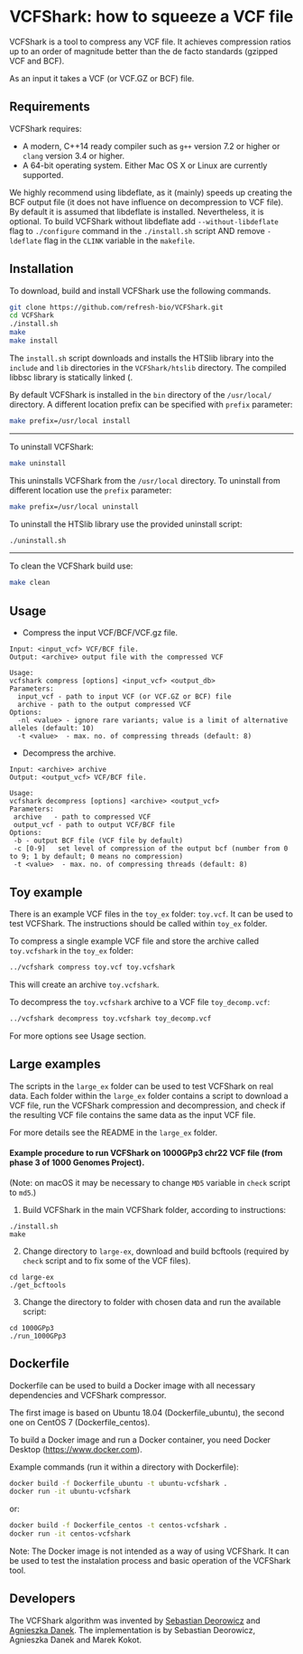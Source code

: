 # VCFShark:  how to squeeze a VCF file

VCFShark is a tool to compress any VCF file. It achieves compression ratios up to an order of magnitude better than the de facto standards (gzipped VCF and BCF).

As an input it takes a VCF (or VCF.GZ or BCF) file. 

Requirements
--------------

VCFShark requires:

* A modern, C++14 ready compiler such as `g++` version 7.2 or higher or `clang` version 3.4 or higher.
* A 64-bit operating system. Either Mac OS X or Linux are currently supported.

We highly recommend using libdeflate, as it (mainly) speeds up creating the BCF output file (it does not have influence on decompression to VCF file). 
By default it is assumed that libdeflate is installed. Nevertheless, it is optional. To build VCFShark without libdeflate add `--without-libdeflate` flag to `./configure` command in the `./install.sh` script AND remove `-ldeflate` flag in the `CLINK` variable in the `makefile`.   

Installation
--------------

To download, build and install VCFShark use the following commands.
```sh
git clone https://github.com/refresh-bio/VCFShark.git
cd VCFShark
./install.sh 
make
make install
```
The `install.sh` script downloads and installs the HTSlib library into the `include` and `lib` directories in the `VCFShark/htslib` directory. The compiled libbsc library is statically linked (.

By default VCFShark is installed in the `bin` directory of the `/usr/local/` directory. A different location prefix can be specified with `prefix` parameter:
```sh
make prefix=/usr/local install
```
---
To uninstall VCFShark:
```sh
make uninstall
```
This uninstalls VCFShark from the `/usr/local` directory. To uninstall from different location use the `prefix` parameter:
```sh
make prefix=/usr/local uninstall
```
To uninstall the HTSlib library use the provided uninstall script:
```sh
./uninstall.sh 
```
---
To clean the VCFShark build use:
```sh
make clean
```

Usage
--------------
* Compress the input VCF/BCF/VCF.gz file.
```
Input: <input_vcf> VCF/BCF file. 
Output: <archive> output file with the compressed VCF

Usage: 
vcfshark compress [options] <input_vcf> <output_db>
Parameters:
  input_vcf - path to input VCF (or VCF.GZ or BCF) file
  archive - path to the output compressed VCF
Options:
  -nl <value> - ignore rare variants; value is a limit of alternative alleles (default: 10)
  -t <value>  - max. no. of compressing threads (default: 8)
  ```
  
 * Decompress the archive.
 ```
Input: <archive> archive 
Output: <output_vcf> VCF/BCF file.
 
Usage: 
vcfshark decompress [options] <archive> <output_vcf>
Parameters:
  archive   - path to compressed VCF
  output_vcf - path to output VCF/BCF file
Options:
  -b - output BCF file (VCF file by default)
  -c [0-9]   set level of compression of the output bcf (number from 0 to 9; 1 by default; 0 means no compression)	
  -t <value>  - max. no. of compressing threads (default: 8)
 ```
 
 
Toy example
--------------

There is an example VCF files in the `toy_ex` folder: `toy.vcf`. It can be used to test VCFShark. 
The instructions should be called within `toy_ex` folder.

To compress a single example VCF file and store the archive called `toy.vcfshark` in the `toy_ex` folder:
```sh
../vcfshark compress toy.vcf toy.vcfshark
```
This will create an archive `toy.vcfshark`.

To decompress the `toy.vcfshark`  archive to a VCF file `toy_decomp.vcf`:
```sh
../vcfshark decompress toy.vcfshark toy_decomp.vcf
```

For more options see Usage section.

Large examples
--------------
The scripts in the `large_ex` folder can be used to test VCFShark on real data.
Each folder within the `large_ex` folder  contains a script to download a VCF file, run the VCFShark compression and decompression, and check if the resulting VCF file contains the same data as the input VCF file. 

For more details see the README in the `large_ex` folder.

#### Example procedure to run VCFShark on 1000GPp3 chr22 VCF file (from phase 3 of 1000 Genomes Project). 

(Note: on macOS it may be necessary to change `MD5` variable in `check` script to `md5`.)

1. Build VCFShark in the main VCFShark folder, according to instructions:
```
./install.sh 
make
```
2. Change directory to `large-ex`, download and build bcftools (required by `check` script and to fix some of the VCF files).
```
cd large-ex
./get_bcftools
```
3. Change the directory to folder with chosen data and run the available script:
```
cd 1000GPp3
./run_1000GPp3
```

Dockerfile
--------------
Dockerfile can be used to build a Docker image with all necessary dependencies and VCFShark compressor. 

The first image is based on Ubuntu 18.04 (Dockerfile_ubuntu), the second one on CentOS 7 (Dockerfile_centos). 

To build a Docker image and run a Docker container, you need Docker Desktop (https://www.docker.com). 

Example commands (run it within a directory with Dockerfile):
```sh
docker build -f Dockerfile_ubuntu -t ubuntu-vcfshark .
docker run -it ubuntu-vcfshark
```
or:
```sh
docker build -f Dockerfile_centos -t centos-vcfshark .
docker run -it centos-vcfshark
```

Note: The Docker image is not intended as a way of using VCFShark. It can be used to test the instalation process and basic operation of the VCFShark tool.



Developers
--------------
The VCFShark algorithm was invented by [Sebastian Deorowicz](https://github.com/sebastiandeorowicz) and [Agnieszka Danek](https://github.com/agnieszkadanek).
The implementation is by Sebastian Deorowicz, Agnieszka Danek and Marek Kokot.



